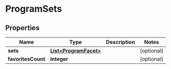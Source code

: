 
# ProgramSets

## Properties
Name | Type | Description | Notes
------------ | ------------- | ------------- | -------------
**sets** | [**List&lt;ProgramFacet&gt;**](ProgramFacet.md) |  |  [optional]
**favoritesCount** | **Integer** |  |  [optional]



